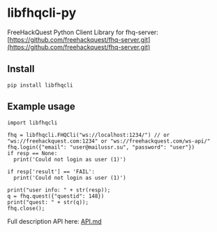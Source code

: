 # libfhqcli-py

FreeHackQuest Python Client Library for fhq-server: [https://github.com/freehackquest/fhq-server.git](https://github.com/freehackquest/fhq-server.git)

## Install
```
pip install libfhqcli
```


## Example usage

```
import libfhqcli

fhq = libfhqcli.FHQCli("ws://localhost:1234/") // or "ws://freehackquest.com:1234" or "ws://freehackquest.com/ws-api/"
fhq.login({"email": "user@mailussr.su", "password": "user"})
if resp == None:
  print('Could not login as user (1)')
  
if resp['result'] == 'FAIL':
  print('Could not login as user (1)')
  
print("user info: " + str(resp));
q = fhq.quest({"questid": 148})
print("quest: " + str(q));
fhq.close();
```

Full description API here: [API.md](./API.md)
